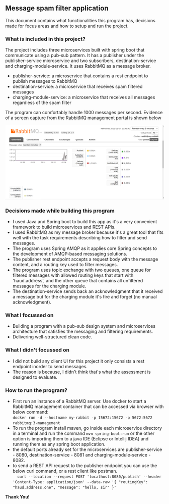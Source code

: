 
## Message spam filter application ##

This document contains what functionalities this program has, decisions made for focus areas and how to
setup and run the project.

### What is included in this project? ###

The project includes three microservices built with spring boot that communicate using a pub-sub pattern.
It has a publisher under the publisher-service microservice and two subscribers,
destination-service and charging-module-service. It uses RabbitMQ as a message broker.

* publisher-service: a microservice that contains a rest endpoint to publish messages to RabbitMQ
* destination-service: a microservice that receives spam filtered messages
* charging-module-service: a microservice that receives all messages regardless of the spam filter

The program can comfortably handle 1000 messages per second. Evidence of a screen capture from the
RabbitMQ management portal is shown below

![1000-message-per-second-evidence.png](1000-message-per-second-evidence.png)

### Decisions made while building this program ###

* I used Java and Spring boot to build this app as it's a very convenient framework to build microservices and REST APIs.
* I used RabbitMQ as my message broker because it's a great tool that fits well with the task requirements describing how to filter and send messages.  
* The program uses Spring AMQP as it applies core Spring concepts to the development of AMQP-based messaging solutions.
* The publisher rest endpoint accepts a request body with the message content, and a routing key used to filter messages. 
* The program uses topic exchange with two queues, one queue for filtered messages with allowed routing keys that start with 'haud.address',
  and the other queue that contains all unfiltered messages for the charging module.
* The destination-service sends back an acknowledgment that it received a message but for the charging module it's fire and forget (no manual acknowledgment).

### What I focussed on ###

* Building a program with a pub-sub design system and microservices architecture that satisfies the messaging and filtering requirements.
* Delivering well-structured clean code.

### What I didn't focussed on ###

* I did not build any client UI for this project it only consists a rest endpoint inorder to send messages.
* The reason is because, I didn't think that's what the assessment is designed to evaluate.


### How to run the program? ###

* First run an instance of a RabbitMQ server.
  Use docker to start a RabbitMQ management container that can be accessed via browser with below command:  
  `docker run -d --hostname my-rabbit -p 15672:15672 -p 5672:5672 rabbitmq:3-management`
* To run the program install maven, go inside each microservice directory in a terminal and run the command `mvn spring-boot:run`
  or the other option is importing them to a java IDE (Eclipse or Intellij IDEA) and running them as any spring boot application.
* the default ports already set for the microservices are publisher-service - 8080, destination-service - 8081 and charging-module-service - 8082.
* to send a REST API request to the publisher endpoint you can use the below curl command, or a rest client like postman.  
`  curl --location --request POST 'localhost:8080/publish' --header 'Content-Type: application/json' --data-raw '{
  "routingKey": "haud.address.one",
  "message": "hello, sir"
  }'`
  
**Thank You!**